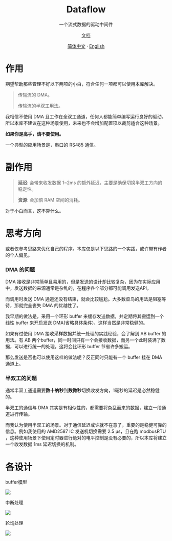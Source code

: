 <p align="center">
 <h1 align="center">Dataflow</h1>
 <p align="center">一个流式数据的驱动中间件</p>
</p>
<p align="center">
    <a href="https://wiki.yono233.cn/modbusX/zh_hans/">文档</a>
</p>

<p align="center">
    <a href="/README.md">简体中文</a>
    ·
    <a href="/Example/README.DATA/README_EN.md">English</a>
</p>

# 作用
期望帮助那些管理不好以下两项的小白，符合任何一项都可以使用本库解决。

>传输流的 DMA。
>
>传输流的半双工用法。

我相信不使用 DMA 且工作在全双工通道，任何人都能简单编写运行良好的驱动。所以本库不建议在这种场景使用，未来也不会增加配置项以裁剪适合这种场景。

**如果你是高手，请不要使用。**

一个典型的应用场景是，串口的 RS485 通信。

# 副作用
>**延迟**: 会带来收发数据 1~2ms 的额外延迟，主要是确保切换半双工方向的稳定性。
>
>**资源**: 会加倍 RAM 空间的消耗。

对于小白而言，这不算什么。

# 思考方向

或者仅参考思路来优化自己的程序。本库仅是以下思路的一个实践，或许带有作者的个人偏见。

### DMA 的问题
DMA 接收是非常简单且易用的，但是发送的设计却比较复杂，因为在实际应用中，发送数据的来源通常是杂乱的，在程序各个部分都可能调用发送API。

而调用时发送 DMA 通道还没有结束，就会比较尴尬。大多数菜鸟的用法是阻塞等待，那就完全丧失 DMA 的优越性了。

我早期的做法是，采用一个环形 buffer 来缓存发送数据，并定期将其搬运到一个线性 buffer 来开启发送 DMA(省略具体条件)，这样当然是非常稳健的。

如果有过使用 DMA 接收采样数据并统一处理的实践经验，会了解到 AB buffer 的用法。有 AB 两个buffer，同一时间只有一个会接收数据，而另一个此时装满了数据，可以进行统一的处理。这将会比环形 buffer 节省许多搬运。

那么发送是否也可以使用这样的做法呢？反正同时只能有一个 buffer 挂在 DMA 通道上。

### 半双工的问题
通常半双工通道需要**数十纳秒**到**数微秒**切换收发方向，1毫秒的延迟是必然稳健的。

半双工的通信与 DMA 其实是有相似性的，都需要将杂乱而来的数据，建立一段通道进行传输。

而我认为使用半双工的场景。对于通信延迟或许就不在意了，重要的是稳健可靠的信息。例如我使用的 AMD2587 IC 发送机切换需要 2.5 μs，且在跑 modbusRTU ，这种使用场景下使用定时器进行绝对的电平控制是没有必要的，所以本库将建立一个收发数据 1ms 延迟切换的机制。

# 各设计

buffer模型

![](https://cloudflare-imgbed-6qt.pages.dev/file/1735001474791_buffer%20%E6%A8%A1%E5%9E%8B.png)

中断处理

![](https://cloudflare-imgbed-6qt.pages.dev/file/1735001486438_%E4%B8%AD%E6%96%AD%E5%A4%84%E7%90%86.png)

轮询处理

![](https://cloudflare-imgbed-6qt.pages.dev/file/1735001486588_%E8%BD%AE%E8%AF%A2%E5%A4%84%E7%90%86.png)

